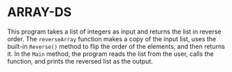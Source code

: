 # ARRAY-DS 
This program takes a list of integers as input and returns the list in reverse order. The `reverseArray` function makes a copy of the input list, uses the built-in `Reverse()` method to flip the order of the elements, and then returns it. In the `Main` method, the program reads the list from the user, calls the function, and prints the reversed list as the output.

